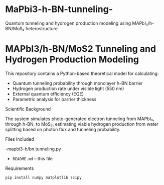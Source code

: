 # MaPbi3-h-BN-tunneling-
Quantum tunneling and hydrogen production modeling using MAPbI₃/h-BN/MoS₂ heterostructure
# MAPbI3/h-BN/MoS2 Tunneling and Hydrogen Production Modeling

This repository contains a Python-based theoretical model for calculating:

- Quantum tunneling probability through monolayer h-BN barrier
- Hydrogen production rate under visible light (550 nm)
- External quantum efficiency (EQE)
- Parametric analysis for barrier thickness
  
Scientific Background

The system simulates photo-generated electron tunneling from MAPbI₃, through h-BN, to MoS₂, estimating viable hydrogen production from water splitting based on photon flux and tunneling probability.

Files Included

-mapbi3-h/bn tunneling.py
- `README.md` – this file
  
Requirements

```bash
pip install numpy matplotlib scipy

